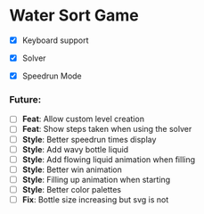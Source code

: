 # Water Sort Game

- [x] Keyboard support
- [x] Solver
- [x] Speedrun Mode



### Future:
- [ ] **Feat**: Allow custom level creation
- [ ] **Feat**: Show steps taken when using the solver
- [ ] **Style**: Better speedrun times display
- [ ] **Style**: Add wavy bottle liquid
- [ ] **Style**: Add flowing liquid animation when filling
- [ ] **Style**: Better win animation
- [ ] **Style**: Filling up animation when starting
- [ ] **Style**: Better color palettes
- [ ] **Fix**: Bottle size increasing but svg is not